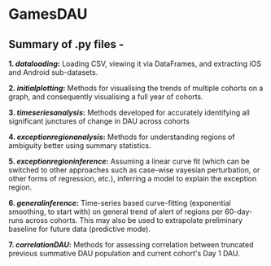 # GamesDAU

## Summary of .py files - 

**1. *dataloading*:** Loading CSV, viewing it via DataFrames, and extracting iOS and Android sub-datasets.

**2. *initialplotting*:** Methods for visualising the trends of multiple cohorts on a graph, and consequently visualising a full year of cohorts.

**3. *timeseriesanalysis*:** Methods developed for accurately identifying all significant junctures of change in DAU across cohorts

**4. *exceptionregionanalysis*:** Methods for understanding regions of ambiguity better using summary statistics.

**5. *exceptionregioninference*:** Assuming a linear curve fit (which can be switched to other approaches such as case-wise vayesian perturbation, or other forms of regression, etc.), inferring a model to explain the exception region.

**6. *generalinference*:** Time-series based curve-fitting (exponential smoothing, to start with) on general trend of alert of regions per 60-day-runs across cohorts. This may also be used to extrapolate preliminary baseline for future data (predictive mode).

**7. *correlationDAU*:** Methods for assessing correlation between truncated previous summative DAU population and current cohort's Day 1 DAU.
